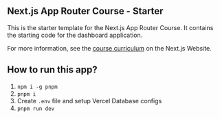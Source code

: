 ## Next.js App Router Course - Starter

This is the starter template for the Next.js App Router Course. It contains the starting code for the dashboard application.

For more information, see the [course curriculum](https://nextjs.org/learn) on the Next.js Website.

## How to run this app?
1. `npm i -g pnpm`
2. `pnpm i`
3. Create `.env` file and setup Vercel Database configs
4. `pnpm run dev`